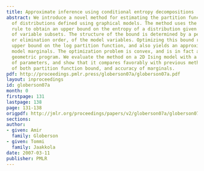 ```yaml
---
title: Approximate inference using conditional entropy decompositions
abstract: We introduce a novel method for estimating the partition function and marginals
  of distributions defined using graphical models. The method uses the entropy chain
  rule to obtain an upper bound on the entropy of a distribution given marginal distributions
  of variable subsets. The structure of the bound is determined by a permutation,
  or elimination order, of the model variables. Optimizing this bound results in an
  upper bound on the log partition function, and also yields an approximation to the
  model marginals. The optimization problem is convex, and is in fact a dual of a
  geometric program. We evaluate the method on a 2D Ising model with a wide range
  of parameters, and show that it compares favorably with previous methods in terms
  of both partition function bound, and accuracy of marginals.
pdf: http://proceedings.pmlr.press/globerson07a/globerson07a.pdf
layout: inproceedings
id: globerson07a
month: 0
firstpage: 131
lastpage: 138
page: 131-138
origpdf: http://jmlr.org/proceedings/papers/v2/globerson07a/globerson07a.pdf
sections: 
author:
- given: Amir
  family: Globerson
- given: Tommi
  family: Jaakkola
date: 2007-03-11
publisher: PMLR
---
```

